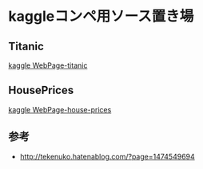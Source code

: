 # kaggleコンペ用ソース置き場


## Titanic

[kaggle WebPage-titanic](https://www.kaggle.com/c/titanic)


## HousePrices

[kaggle WebPage-house-prices](https://www.kaggle.com/c/house-prices-advanced-regression-techniques)


## 参考
- http://tekenuko.hatenablog.com/?page=1474549694
